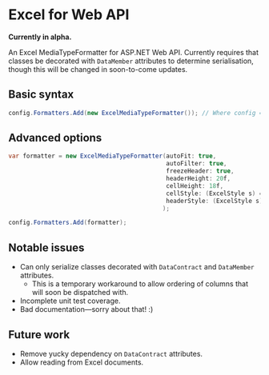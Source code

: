 Excel for Web API
=================

**Currently in alpha.**

An Excel MediaTypeFormatter for ASP.NET Web API. Currently requires that classes be decorated with `DataMember` attributes to determine serialisation, though this will be changed in soon-to-come updates.


Basic syntax
------------

```C#
config.Formatters.Add(new ExcelMediaTypeFormatter()); // Where config = System.Web.Http.HttpConfiguration.
```

Advanced options
----------------

```C#
var formatter = new ExcelMediaTypeFormatter(autoFit: true,
                                            autoFilter: true,
                                            freezeHeader: true,
                                            headerHeight: 20f,
                                            cellHeight: 18f,
                                            cellStyle: (ExcelStyle s) => s.WrapText = true,
                                            headerStyle: (ExcelStyle s) => s.Border.Bottom.Style = ExcelBorderStyle.Double
                                           );

config.Formatters.Add(formatter);
```


Notable issues
--------------

- Can only serialize classes decorated with `DataContract` and `DataMember` attributes.
  - This is a temporary workaround to allow ordering of columns that will soon be dispatched with.
- Incomplete unit test coverage.
- Bad documentation—sorry about that! :)

Future work
-----------

- Remove yucky dependency on `DataContract` attributes.
- Allow reading from Excel documents.
